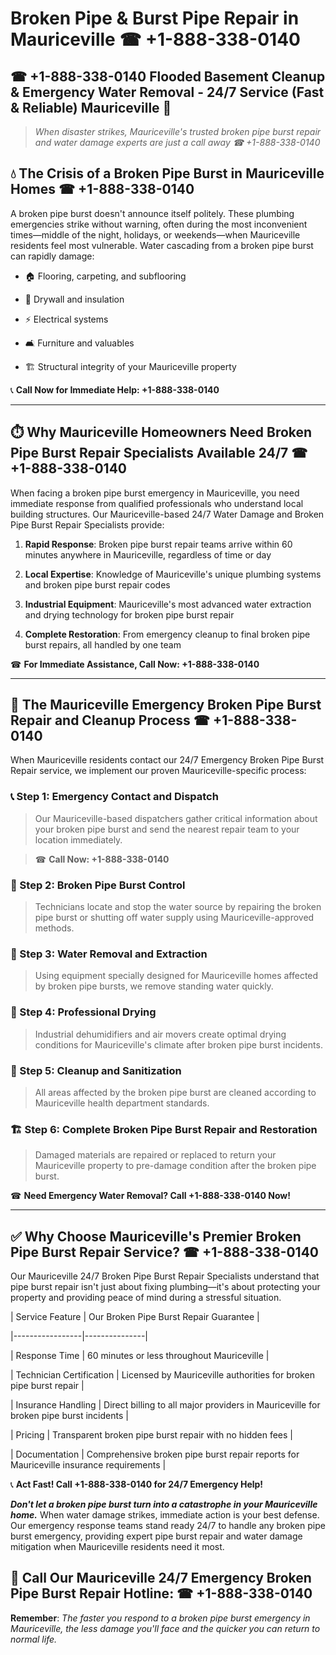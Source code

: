 # Broken Pipe & Burst Pipe Repair in Mauriceville ☎ +1-888-338-0140  
## ☎ +1-888-338-0140 Flooded Basement Cleanup & Emergency Water Removal - 24/7 Service (Fast & Reliable) Mauriceville 🚨  

> *When disaster strikes, Mauriceville's trusted broken pipe burst repair and water damage experts are just a call away ☎ +1-888-338-0140*  

## 💧 The Crisis of a Broken Pipe Burst in Mauriceville Homes ☎ +1-888-338-0140  

A broken pipe burst doesn't announce itself politely. These plumbing emergencies strike without warning, often during the most inconvenient times—middle of the night, holidays, or weekends—when Mauriceville residents feel most vulnerable. Water cascading from a broken pipe burst can rapidly damage:  

* 🏠 Flooring, carpeting, and subflooring  
* 🧱 Drywall and insulation  
* ⚡ Electrical systems  
* 🛋️ Furniture and valuables  
* 🏗️ Structural integrity of your Mauriceville property  

📞 **Call Now for Immediate Help: +1-888-338-0140**  

---  

## ⏱️ Why Mauriceville Homeowners Need Broken Pipe Burst Repair Specialists Available 24/7 ☎ +1-888-338-0140  

When facing a broken pipe burst emergency in Mauriceville, you need immediate response from qualified professionals who understand local building structures. Our Mauriceville-based 24/7 Water Damage and Broken Pipe Burst Repair Specialists provide:  

1. **Rapid Response**: Broken pipe burst repair teams arrive within 60 minutes anywhere in Mauriceville, regardless of time or day  
2. **Local Expertise**: Knowledge of Mauriceville's unique plumbing systems and broken pipe burst repair codes  
3. **Industrial Equipment**: Mauriceville's most advanced water extraction and drying technology for broken pipe burst repair  
4. **Complete Restoration**: From emergency cleanup to final broken pipe burst repairs, all handled by one team  

☎ **For Immediate Assistance, Call Now: +1-888-338-0140**  

---  

## 🔧 The Mauriceville Emergency Broken Pipe Burst Repair and Cleanup Process ☎ +1-888-338-0140  

When Mauriceville residents contact our 24/7 Emergency Broken Pipe Burst Repair service, we implement our proven Mauriceville-specific process:  

### 📞 Step 1: Emergency Contact and Dispatch  
> Our Mauriceville-based dispatchers gather critical information about your broken pipe burst and send the nearest repair team to your location immediately.  
> ☎ **Call Now: +1-888-338-0140**  

### 🚿 Step 2: Broken Pipe Burst Control  
> Technicians locate and stop the water source by repairing the broken pipe burst or shutting off water supply using Mauriceville-approved methods.  

### 🌊 Step 3: Water Removal and Extraction  
> Using equipment specially designed for Mauriceville homes affected by broken pipe bursts, we remove standing water quickly.  

### 💨 Step 4: Professional Drying  
> Industrial dehumidifiers and air movers create optimal drying conditions for Mauriceville's climate after broken pipe burst incidents.  

### 🧼 Step 5: Cleanup and Sanitization  
> All areas affected by the broken pipe burst are cleaned according to Mauriceville health department standards.  

### 🏗️ Step 6: Complete Broken Pipe Burst Repair and Restoration  
> Damaged materials are repaired or replaced to return your Mauriceville property to pre-damage condition after the broken pipe burst.  

☎ **Need Emergency Water Removal? Call +1-888-338-0140 Now!**  

---  

## ✅ Why Choose Mauriceville's Premier Broken Pipe Burst Repair Service? ☎ +1-888-338-0140  

Our Mauriceville 24/7 Broken Pipe Burst Repair Specialists understand that pipe burst repair isn't just about fixing plumbing—it's about protecting your property and providing peace of mind during a stressful situation.  

| Service Feature | Our Broken Pipe Burst Repair Guarantee |  
|-----------------|---------------|  
| Response Time | 60 minutes or less throughout Mauriceville |  
| Technician Certification | Licensed by Mauriceville authorities for broken pipe burst repair |  
| Insurance Handling | Direct billing to all major providers in Mauriceville for broken pipe burst incidents |  
| Pricing | Transparent broken pipe burst repair with no hidden fees |  
| Documentation | Comprehensive broken pipe burst repair reports for Mauriceville insurance requirements |  

📞 **Act Fast! Call +1-888-338-0140 for 24/7 Emergency Help!**  

***Don't let a broken pipe burst turn into a catastrophe in your Mauriceville home.*** When water damage strikes, immediate action is your best defense. Our emergency response teams stand ready 24/7 to handle any broken pipe burst emergency, providing expert pipe burst repair and water damage mitigation when Mauriceville residents need it most.  

## 📱 Call Our Mauriceville 24/7 Emergency Broken Pipe Burst Repair Hotline: ☎ +1-888-338-0140  

**Remember**: *The faster you respond to a broken pipe burst emergency in Mauriceville, the less damage you'll face and the quicker you can return to normal life.*